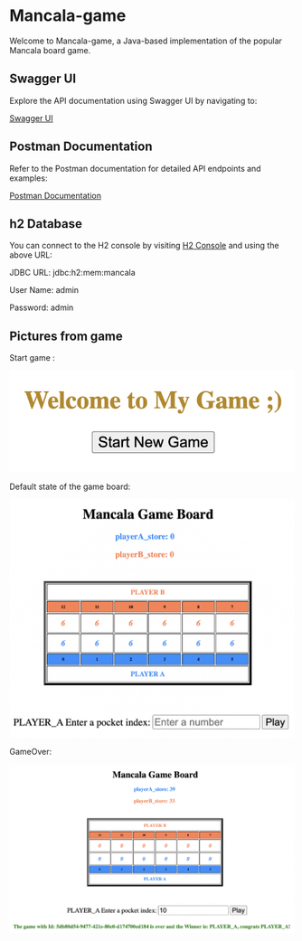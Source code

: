 # Mancala-game

Welcome to Mancala-game, a Java-based implementation of the popular Mancala board game.

## Swagger UI

Explore the API documentation using Swagger UI by navigating to:

[Swagger UI](http://localhost:8080/api/swagger-ui/index.html)

## Postman Documentation

Refer to the Postman documentation for detailed API endpoints and examples:

[Postman Documentation](https://documenter.getpostman.com/view/11927103/2s9YsNdqVh)

## h2 Database

You can connect to the H2 console by visiting [H2 Console](http://localhost:8080/api/h2-console) and using the above URL:

JDBC URL: jdbc:h2:mem:mancala

User Name: admin

Password: admin

## Pictures from game

Start game :

![start](https://github.com/masoome-aghayari/mancala-game/blob/main/src/main/resources/static/images/start.png)

Default state of the game board:

![start](https://github.com/masoome-aghayari/mancala-game/blob/main/src/main/resources/static/images/default-board.png)

GameOver:

![start](https://github.com/masoome-aghayari/mancala-game/blob/main/src/main/resources/static/images/game-over.png)


